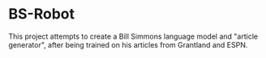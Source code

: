 # BS-Robot

This project attempts to create a Bill Simmons language model and "article generator", 
after being trained on his articles from Grantland and ESPN.
